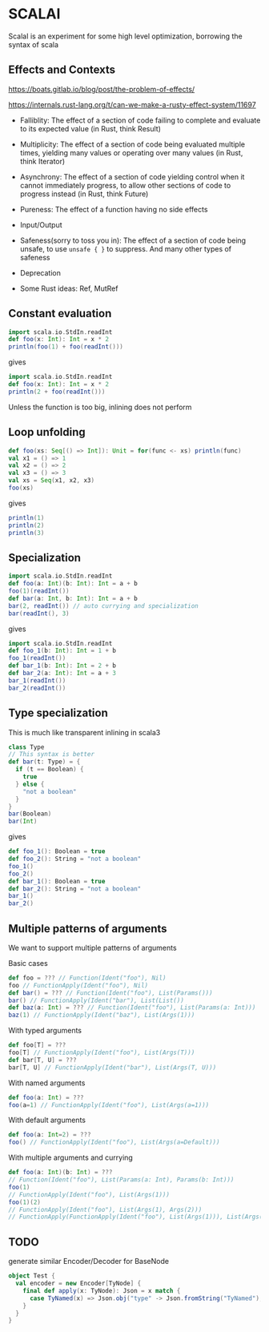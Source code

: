 # SCALAI

ScalaI is an experiment for some high level optimization, borrowing the syntax of scala

## Effects and Contexts
https://boats.gitlab.io/blog/post/the-problem-of-effects/

https://internals.rust-lang.org/t/can-we-make-a-rusty-effect-system/11697

- Falliblity: The effect of a section of code failing to complete and evaluate to its expected value (in Rust, think Result)
- Multiplicity: The effect of a section of code being evaluated multiple times, yielding many values or operating over many values (in Rust, think Iterator)
- Asynchrony: The effect of a section of code yielding control when it cannot immediately progress, to allow other sections of code to progress instead (in Rust, think Future)

- Pureness: The effect of a function having no side effects
- Input/Output

- Safeness(sorry to toss you in): The effect of a section of code being unsafe, to use `unsafe { }` to suppress. And many other types of safeness
- Deprecation

- Some Rust ideas: Ref, MutRef

## Constant evaluation
```scala
import scala.io.StdIn.readInt
def foo(x: Int): Int = x * 2
println(foo(1) + foo(readInt())) 
```
gives
```scala
import scala.io.StdIn.readInt
def foo(x: Int): Int = x * 2
println(2 + foo(readInt())) 

```

Unless the function is too big, inlining does not perform
## Loop unfolding
```scala
def foo(xs: Seq[() => Int]): Unit = for(func <- xs) println(func)
val x1 = () => 1
val x2 = () => 2
val x3 = () => 3
val xs = Seq(x1, x2, x3)
foo(xs)
```
gives
```scala
println(1)
println(2)
println(3)
```
## Specialization
```scala
import scala.io.StdIn.readInt
def foo(a: Int)(b: Int): Int = a + b
foo(1)(readInt())
def bar(a: Int, b: Int): Int = a + b 
bar(2, readInt()) // auto currying and specialization
bar(readInt(), 3)
```
gives
```scala
import scala.io.StdIn.readInt
def foo_1(b: Int): Int = 1 + b
foo_1(readInt())
def bar_1(b: Int): Int = 2 + b
def bar_2(a: Int): Int = a + 3
bar_1(readInt())
bar_2(readInt())
```
## Type specialization
This is much like transparent inlining in scala3
```scala
class Type
// This syntax is better
def bar(t: Type) = {
  if (t == Boolean) {
    true
  } else {
    "not a boolean"
  }
}
bar(Boolean)
bar(Int)
```
gives
```scala
def foo_1(): Boolean = true
def foo_2(): String = "not a boolean"
foo_1()
foo_2()
def bar_1(): Boolean = true
def bar_2(): String = "not a boolean"
bar_1()
bar_2()
```

## Multiple patterns of arguments
We want to support multiple patterns of arguments

Basic cases

```scala
def foo = ??? // Function(Ident("foo"), Nil)
foo // FunctionApply(Ident("foo"), Nil)
def bar() = ??? // Function(Ident("foo"), List(Params()))
bar() // FunctionApply(Ident("bar"), List(List())
def baz(a: Int) = ??? // Function(Ident("foo"), List(Params(a: Int)))
baz(1) // FunctionApply(Ident("baz"), List(Args(1)))
```

With typed arguments

```scala
def foo[T] = ???
foo[T] // FunctionApply(Ident("foo"), List(Args(T)))
def bar[T, U] = ???
bar[T, U] // FunctionApply(Ident("bar"), List(Args(T, U)))
```

With named arguments

```scala
def foo(a: Int) = ???
foo(a=1) // FunctionApply(Ident("foo"), List(Args(a=1)))
```

With default arguments

```scala
def foo(a: Int=2) = ???
foo() // FunctionApply(Ident("foo"), List(Args(a=Default)))
```

With multiple arguments and currying

```scala
def foo(a: Int)(b: Int) = ???
// Function(Ident("foo"), List(Params(a: Int), Params(b: Int)))
foo(1)
// FunctionApply(Ident("foo"), List(Args(1)))
foo(1)(2)
// FunctionApply(Ident("foo"), List(Args(1), Args(2)))
// FunctionApply(FunctionApply(Ident("foo"), List(Args(1))), List(Args(2)))
```

## TODO
generate similar Encoder/Decoder for BaseNode
```scala
object Test {
  val encoder = new Encoder[TyNode] {
    final def apply(x: TyNode): Json = x match {
      case TyNamed(x) => Json.obj("type" -> Json.fromString("TyNamed"), "value" -> Encoder[String].apply(x))
    }
  }
}
```
